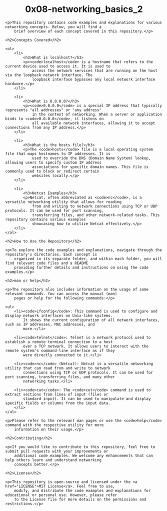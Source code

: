 <h1 align="center" >0x08-networking_basics_2</h1>

    <p>This repository contains code examples and explanations for various networking concepts. Below, you will find a
        brief overview of each concept covered in this repository.</p>

    <h2>Concepts Covered</h2>

    <ol>
        <li>
            <h3>What is localhost?</h3>
            <p><code>localhost</code> is a hostname that refers to the current device used to access it. It is used to
                access the network services that are running on the host via the loopback network interface. The
                loopback interface bypasses any local network interface hardware.</p>
        </li>

        <li>
            <h3>What is 0.0.0.0?</h3>
            <p><code>0.0.0.0</code> is a special IP address that typically represents "all addresses" or "any address"
                in the context of networking. When a server or application binds to <code>0.0.0.0</code>, it listens on
                all available network interfaces, allowing it to accept connections from any IP address.</p>
        </li>

        <li>
            <h3>What is the hosts file?</h3>
            <p>The <code>hosts</code> file is a local operating system file that maps hostnames to IP addresses. It is
                used to override the DNS (Domain Name System) lookup, allowing users to specify custom IP address
                associations for specific domain names. This file is commonly used to block or redirect certain
                websites locally.</p>
        </li>

        <li>
            <h3>Netcat Examples</h3>
            <p>Netcat, often abbreviated as <code>nc</code>, is a versatile networking utility that allows for reading
                from and writing to network connections using TCP or UDP protocols. It can be used for port scanning,
                transferring files, and other network-related tasks. This repository contains various examples
                showcasing how to utilize Netcat effectively.</p>
        </li>
    </ol>

    <h2>How to Use the Repository</h2>

    <p>To explore the code examples and explanations, navigate through the repository's directories. Each concept is
        organized in its separate folder, and within each folder, you will find relevant code files and a README
        providing further details and instructions on using the code examples.</p>

    <h2>man or help</h2>

    <p>The repository also includes information on the usage of some relevant commands. You can access the manual (man)
        pages or help for the following commands:</p>

    <ul>
        <li><code>ifconfig</code>: This command is used to configure and display network interfaces on Unix-like systems.
            It shows the current configuration of all network interfaces, such as IP addresses, MAC addresses, and
            more.</li>

        <li><code>telnet</code>: Telnet is a network protocol used to establish a remote terminal connection to a host
            over a TCP network. It allows users to interact with the remote system's command-line interface as if they
            were directly connected to it.</li>

        <li><code>nc</code> (Netcat): Netcat is a versatile networking utility that can read from and write to network
            connections using TCP or UDP protocols. It can be used for port scanning, transferring files, and many other
            networking tasks.</li>

        <li><code>cut</code>: The <code>cut</code> command is used to extract sections from lines of input (files or
            standard input). It can be used to manipulate and display specific fields or columns from the input data.
        </li>
    </ul>

    <p>Please refer to the relevant man pages or use the <code>help</code> command with the respective utility for more
        information on their usage.</p>

    <h2>Contributing</h2>

    <p>If you would like to contribute to this repository, feel free to submit pull requests with your improvements or
        additional code examples. We welcome any enhancements that can help others learn and understand networking
        concepts better.</p>

    <h2>License</h2>

    <p>This repository is open-source and licensed under the <a href="LICENSE">MIT License</a>. Feel free to use,
        modify, and distribute the code examples and explanations for educational or personal use. However, please refer
        to the License file for more details on the permissions and restrictions.</p>
